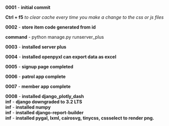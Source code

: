 **0001** - **initial commit**</br>

**Ctrl + f5** *to clear cache every time you make a change to the css or js files*</br>

**0002** - **store item code generated from id**</br>

**command** - python manage.py runserver_plus</br>

**0003** - **installed server plus**</br>

**0004** - **installed openpyxl can export data as excel**</br>

**0005** - **signup page completed**</br>

**0006** - **patrol app complete**</br>

**0007** - **member app complete**</br>

**0008** - **installed  django_plotly_dash**</br>
**inf** - **django downgraded to 3.2 LTS**</br>
**inf** - **installed numpy**</br>
**inf** - **installed  django-report-builder**</br>
**inf** - **installed pygal, lxml, cairosvg, tinycss, cssselect to render png.**</br>
